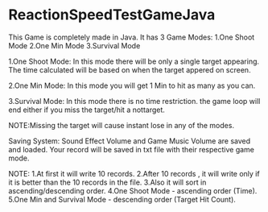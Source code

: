 # ReactionSpeedTestGameJava
This Game is completely made in Java.
It has 3 Game Modes:
  1.One Shoot Mode
  2.One Min Mode
  3.Survival Mode

1.One Shoot Mode:
  In this mode there will be only a single target appearing.
  The time calculated will be based on when the target appered on screen.

2.One Min Mode:
  In this mode you will get 1 Min to hit as many as you can.

3.Survival Mode:
  In this mode there is no time restriction.
  the game loop will end either if you miss the target/hit a nottarget.

NOTE:Missing the target will cause instant lose in any of the modes.

Saving System:
  Sound Effect Volume and Game Music Volume are saved and loaded.
  Your record will be saved in txt file with their respective game mode.

NOTE:
  1.At first it will write 10 records.
  2.After 10 records , it will write only if it is better than the 10 records in the file.
  3.Also it will sort in ascending/descending order.
  4.One Shoot Mode - ascending order (Time).
  5.One Min and Survival Mode - descending order (Target Hit Count).
